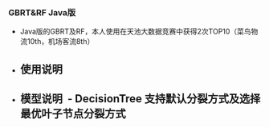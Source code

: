 ### GBRT&RF Java版

- Java版的GBRT及RF，本人使用在天池大数据竞赛中获得2次TOP10（菜鸟物流10th，机场客流8th）

- 使用说明
  - 
  
- 模型说明
  - DecisionTree 支持默认分裂方式及选择最优叶子节点分裂方式
  - 
